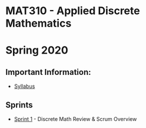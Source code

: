 # MAT310 - Applied Discrete Mathematics
# Spring 2020

## Important Information:
* [Syllabus](./syllabus.md)

## Sprints
* [Sprint 1](./sprint1/sprint1.md) - Discrete Math Review & Scrum Overview
